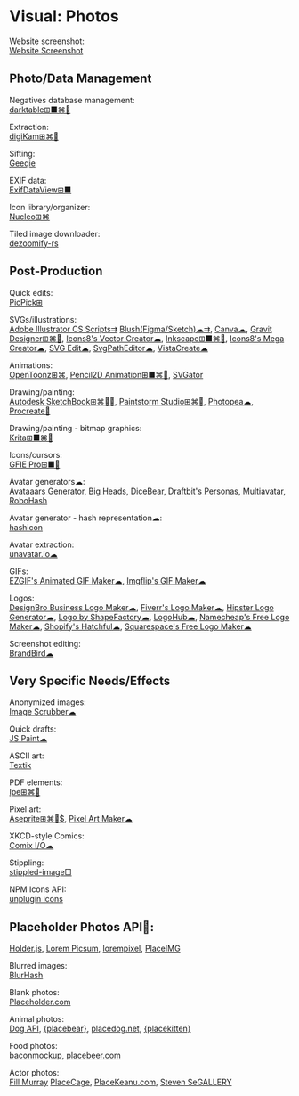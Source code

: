 # Visual: Photos

Website screenshot:  
[Website Screenshot](https://www.ipvoid.com/capture-website-screenshot/)

## Photo/Data Management

Negatives database management:  
[darktable⊞■⌘🐧](https://www.darktable.org/)

Extraction:  
[digiKam⊞⌘🐧](https://www.digikam.org/)

Sifting:  
[Geeqie](https://www.geeqie.org/)

EXIF data:  
[ExifDataView⊞■](https://www.nirsoft.net/utils/exif_data_view.html)

Icon library/organizer:  
[Nucleo⊞⌘](https://nucleoapp.com/)

Tiled image downloader:  
[dezoomify-rs](https://dezoomify-rs.ophir.dev/)

## Post-Production

Quick edits:  
[PicPick⊞](https://picpick.app/)

SVGs/illustrations:  
[Adobe Illustrator CS Scripts⇉](http://shspage.com/aijs/en/)
[Blush(Figma/Sketch)☁⇉](https://blush.design/),
[Canva☁](https://www.canva.com/),
[Gravit Designer⊞⌘🐧](https://www.designer.io/en/),
[Icons8's Vector Creator☁](https://icons8.com/vector-creator),
[Inkscape⊞■⌘🐧](https://inkscape.org/),
[Icons8's Mega Creator☁](https://icons8.com/mega-creator/),
[SVG Edit☁](https://github.com/SVG-Edit/svgedit),
[SvgPathEditor☁](https://yqnn.github.io/svg-path-editor/),
[VistaCreate☁](https://create.vista.com/)

Animations:  
[OpenToonz⊞⌘](https://opentoonz.github.io/e/),
[Pencil2D Animation⊞■⌘🐧](https://www.pencil2d.org/),
[SVGator](https://www.svgator.com/)

Drawing/painting:  
[Autodesk SketchBook⊞⌘🍎🤖](https://www.autodesk.com/products/sketchbook/overview),
[Paintstorm Studio⊞⌘🐧](https://www.paintstormstudio.com/buy.html),
[Photopea☁](https://www.photopea.com/),
[Procreate🍎](https://procreate.com/)

Drawing/painting - bitmap graphics:  
[Krita⊞■⌘🐧](https://krita.org/en/)

Icons/cursors:  
[GFIE Pro⊞■🐧](http://greenfishsoftware.org/)

Avatar generators☁:  
[Avataaars Generator](https://getavataaars.com/),
[Big Heads](https://bigheads.io/),
[DiceBear](https://www.dicebear.com/),
[Draftbit's Personas](https://personas.draftbit.com/),
[Multiavatar](https://multiavatar.com/),
[RoboHash](https://robohash.org/)

Avatar generator - hash representation☁:  
[hashicon](https://github.com/emeraldpay/hashicon)

Avatar extraction:  
[unavatar.io☁](https://unavatar.io/)

GIFs:  
[EZGIF's Animated GIF Maker☁](https://ezgif.com/maker),
[Imgflip's GIF Maker☁](https://imgflip.com/gif-maker)

Logos:  
[DesignBro Business Logo Maker☁](https://designbro.com/logo-maker/),
[Fiverr's Logo Maker☁](https://www.fiverr.com/logo-maker),
[Hipster Logo Generator☁](https://hipsterlogogenerator.com/),
[Logo by ShapeFactory☁](https://logo.shapefactory.co/),
[LogoHub☁](https://logohub.io/),
[Namecheap's Free Logo Maker☁](https://www.namecheap.com/logo-maker/app/new),
[Shopify's Hatchful☁](https://hatchful.shopify.com/),
[Squarespace's Free Logo Maker☁](https://www.squarespace.com/logo)

Screenshot editing:  
[BrandBird☁](https://www.brandbird.app/)

## Very Specific Needs/Effects

Anonymized images:  
[Image Scrubber☁](https://everestpipkin.github.io/image-scrubber/)

Quick drafts:  
[JS Paint☁](https://jspaint.app/)

ASCII art:  
[Textik](https://textik.com/)

PDF elements:  
[Ipe⊞⌘🐧](http://ipe.otfried.org/)

Pixel art:  
[Aseprite⊞⌘🐧$](https://www.aseprite.org/),
[Pixel Art Maker☁](http://pixelartmaker.com/)

XKCD-style Comics:  
[Comix I/O☁](http://cmx.io/)

Stippling:  
[stippled-image□](https://github.com/pshihn/stippled-image)

NPM Icons API:  
[unplugin icons](https://www.npmjs.com/package/unplugin-icons)

## Placeholder Photos API🔌:  

[Holder.js](http://holderjs.com/),
[Lorem Picsum](https://picsum.photos/),
[lorempixel](https://lorempixel.com/),
[PlaceIMG](https://placeimg.com/)

Blurred images:  
[BlurHash](https://blurha.sh/)

Blank photos:  
[Placeholder.com](https://placeholder.com/)

Animal photos:  
[Dog API](https://dog.ceo/dog-api/),
[{placebear}](https://placebear.com/),
[placedog.net](https://placedog.net/),
[{placekitten}](https://placekitten.com/)

Food photos:  
[baconmockup](https://baconmockup.com/),
[placebeer.com](http://placebeer.com/)

Actor photos:  
[Fill Murray](https://www.fillmurray.com/)
[PlaceCage](https://www.placecage.com/),
[PlaceKeanu.com](https://placekeanu.com/),
[Steven SeGALLERY](https://www.stevensegallery.com/)
